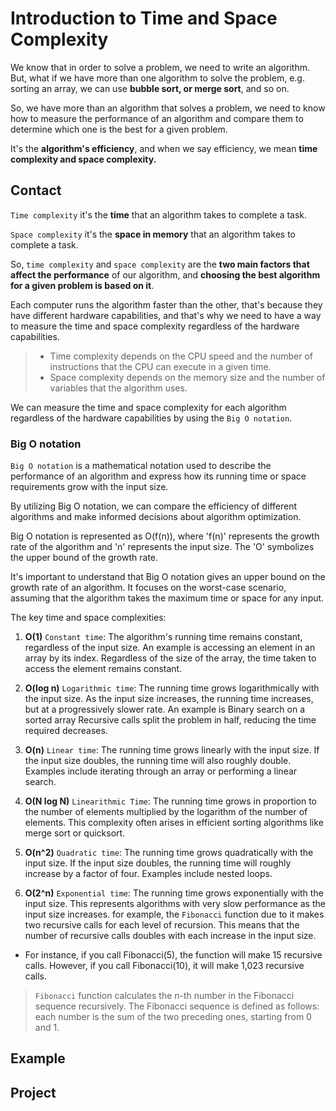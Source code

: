 # Introduction to Time and Space Complexity

<!--- Why is there more than one way to write/perform an algorithm --->
We know that in order to solve a problem, we need to write an algorithm. But, what if we have more than one algorithm to solve the problem, e.g. sorting an array, we can use **bubble sort, or merge sort**, and so on.

So, we have more than an algorithm that solves a problem, we need to know how to measure the performance of an algorithm and compare them to determine which one is the best for a given problem.

It's the **algorithm's efficiency**, and when we say efficiency, we mean **time complexity and space complexity.**


## Contact 
<!--- What is time and space complexity --->
`Time complexity` it's the **time** that an algorithm takes to complete a task. 

`Space complexity` it's the **space in memory** that an algorithm takes to complete a task.


So, `time complexity` and `space complexity` are the **two main factors that affect the performance** of our algorithm, and **choosing the best algorithm for a given problem is based on it**.

<!--- What is the purpose of time and space complexity --->

Each computer runs the algorithm faster than the other, that's because they have different hardware capabilities, and that's why we need to have a way to measure the time and space complexity regardless of the hardware capabilities. 


<!--- Note CPU, Memory --->
> * Time complexity depends on the CPU speed and the number of instructions that the CPU can execute in a given time.
> * Space complexity depends on the memory size and the number of variables that the algorithm uses.


<!--- Link the big O --->

We can measure the time and space complexity for each algorithm regardless of the hardware capabilities by using the `Big O notation`.


### Big O notation

`Big O notation` is a mathematical notation used to describe the performance of an algorithm and express how its running time or space requirements grow with the input size. 

By utilizing Big O notation, we can compare the efficiency of different algorithms and make informed decisions about algorithm optimization.

Big O notation is represented as O(f(n)), where 'f(n)' represents the growth rate of the algorithm and 'n' represents the input size. The 'O' symbolizes the upper bound of the growth rate.

It's important to understand that Big O notation gives an upper bound on the growth rate of an algorithm. It focuses on the worst-case scenario, assuming that the algorithm takes the maximum time or space for any input.

The key time and space complexities:

1. **O(1)** `Constant time`: The algorithm's running time remains constant, regardless of the input size. An example is accessing an element in an array by its index. Regardless of the size of the array, the time taken to access the element remains constant.


2. **O(log n)** `Logarithmic time`: The running time grows logarithmically with the input size. As the input size increases, the running time increases, but at a progressively slower rate. An example is Binary search on a sorted array Recursive calls split the problem in half, reducing the time required decreases.

3. **O(n)** `Linear time`: The running time grows linearly with the input size. If the input size doubles, the running time will also roughly double. Examples include iterating through an array or performing a linear search.

4. **O(N log N)** `Linearithmic Time`: The running time grows in proportion to the number of elements multiplied by the logarithm of the number of elements. This complexity often arises in efficient sorting algorithms like merge sort or quicksort.


5. **O(n^2)** `Quadratic time`: The running time grows quadratically with the input size. If the input size doubles, the running time will roughly increase by a factor of four. Examples include nested loops.


6. **O(2^n)** `Exponential time`: The running time grows exponentially with the input size. This represents algorithms with very slow performance as the input size increases. for example, the `Fibonacci` function due to it makes two recursive calls for each level of recursion. This means that the number of recursive calls doubles with each increase in the input size.

- For instance, if you call Fibonacci(5), the function will make 15 recursive calls. However, if you call Fibonacci(10), it will make 1,023 recursive calls.

>  `Fibonacci`  function calculates the n-th number in the Fibonacci sequence recursively. The Fibonacci sequence is defined as follows: each number is the sum of the two preceding ones, starting from 0 and 1.


## Example 

## Project
